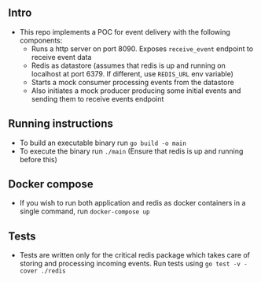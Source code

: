 ## Intro

- This repo implements a POC for event delivery with the following components:
    - Runs a http server on port 8090. Exposes `receive_event` endpoint to receive event data
    - Redis as datastore (assumes that redis is up and running on localhost at port 6379. If different, use ``REDIS_URL`` env variable)
    - Starts a mock consumer processing events from the datastore
    - Also initiates a mock producer producing some initial events and sending them to receive events endpoint

## Running instructions

- To build an executable binary run ``go build -o main``
- To execute the binary run ```./main``` (Ensure that redis is up and running before this)

## Docker compose

- If you wish to run both application and redis as docker containers in a single command, run ``docker-compose up``

## Tests

- Tests are written only for the critical redis package which takes care of storing and processing incoming events. Run tests using ``go test -v -cover ./redis
``